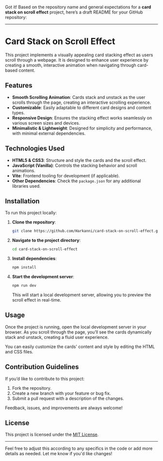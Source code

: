 Got it! Based on the repository name and general expectations for a **card stack on scroll effect** project, here’s a draft README for your GitHub repository:

---

# Card Stack on Scroll Effect

This project implements a visually appealing card stacking effect as users scroll through a webpage. It is designed to enhance user experience by creating a smooth, interactive animation when navigating through card-based content.

## Features

- **Smooth Scrolling Animation**: Cards stack and unstack as the user scrolls through the page, creating an interactive scrolling experience.
- **Customizable**: Easily adaptable to different card designs and content types.
- **Responsive Design**: Ensures the stacking effect works seamlessly on various screen sizes and devices.
- **Minimalistic & Lightweight**: Designed for simplicity and performance, with minimal external dependencies.

## Technologies Used

- **HTML5 & CSS3**: Structure and style the cards and the scroll effect.
- **JavaScript (Vanilla)**: Controls the stacking behavior and scroll animations.
- **Vite**: Frontend tooling for development (if applicable).
- **Other Dependencies**: Check the `package.json` for any additional libraries used.

## Installation

To run this project locally:

1. **Clone the repository**:
   ```bash
   git clone https://github.com/Harkanni/card-stack-on-scroll-effect.git
   ```

2. **Navigate to the project directory**:
   ```bash
   cd card-stack-on-scroll-effect
   ```

3. **Install dependencies**:
   ```bash
   npm install
   ```

4. **Start the development server**:
   ```bash
   npm run dev
   ```

   This will start a local development server, allowing you to preview the scroll effect in real-time.

## Usage

Once the project is running, open the local development server in your browser. As you scroll through the page, you’ll see the cards dynamically stack and unstack, creating a fluid user experience.

You can easily customize the cards' content and style by editing the HTML and CSS files.

## Contribution Guidelines

If you’d like to contribute to this project:

1. Fork the repository.
2. Create a new branch with your feature or bug fix.
3. Submit a pull request with a description of the changes.

Feedback, issues, and improvements are always welcome!

## License

This project is licensed under the [MIT License](LICENSE).

---

Feel free to adjust this according to any specifics in the code or add more details as needed. Let me know if you'd like changes!
